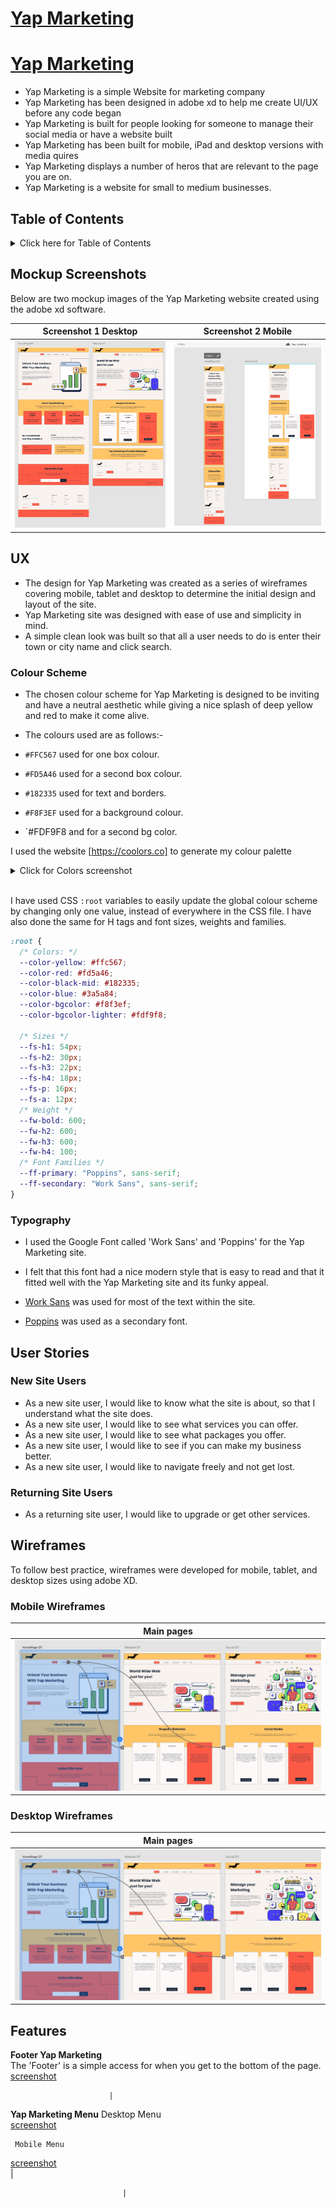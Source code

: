 # [Yap Marketing](https://github.com/mr-aust1n/milestone-project-one "Repo")

# [Yap Marketing](https://github.com/mr-aust1n/milestone-project-one "GHPages")

- Yap Marketing is a simple Website for marketing company
- Yap Marketing has been designed in adobe xd to help me create UI/UX before any code began
- Yap Marketing is built for people looking for someone to manage their social media or have a website built
- Yap Marketing has been built for mobile, iPad and desktop versions with media quires
- Yap Marketing displays a number of heros that are relevant to the page you are on.
- Yap Marketing is a website for small to medium businesses.

## Table of Contents

<details>
<summary>Click here for Table of Contents</summary>

[Mockup Screenshots](#mockup-screenshots)

[UX](#ux)

- [Colour Scheme](#colour-scheme)
- [Typography](#typography)

[User Stories](#user-stories)

- [New site Users](#new-site-users)
- [Returning Site Users](#returning-site-users)

[Wireframes](#wireframes)

- [Mobile Wireframes](#mobile-wireframes)
- [Desktop Wireframes](#desktop-wireframes)

[Features](#features)

- [Future Features](#future-features)

[Testing](#testing)

[Deployment](#deployment)

- [Local Deployment](#local-deployment)

  - [Cloning](#cloning)
  - [Forking](#forking)

- [Local vs Deployment](#local-vs-deployment)

[Credits](#credits)

- [Content and Code](#content-and-code)

- [Media](#media)

- [Acknowledgments](#acknowledgements)

</details>

## Mockup Screenshots

Below are two mockup images of the Yap Marketing website created using the adobe xd software.

|               Screenshot 1 Desktop               |                  Screenshot 2 Mobile                   |
| :----------------------------------------------: | :----------------------------------------------------: |
| ![screenshot](documentation/mockups/desktop.png) | ![screenshot](documentation/mockups/mobile-mockup.png) |

## UX

- The design for Yap Marketing was created as a series of wireframes covering mobile, tablet and desktop to determine the initial design and layout of the site.
- Yap Marketing site was designed with ease of use and simplicity in mind.
- A simple clean look was built so that all a user needs to do is enter their town or city name and click search.

### Colour Scheme

- The chosen colour scheme for Yap Marketing is designed to be inviting and have a neutral aesthetic while giving a nice splash of deep yellow and red to make it come alive.
- The colours used are as follows:-

- `#FFC567` used for one box colour.
- `#FD5A46` used for a second box colour.
- `#182335` used for text and borders.
- `#F8F3EF` used for a background colour.
- `#FDF9F8 and for a second bg color.

I used the website [https://coolors.co] to generate my colour palette

<details>
<summary>Click for Colors screenshot</summary>

![screenshot](documentation/ux/colours.png)

</details><br>

I have used CSS `:root` variables to easily update the global colour scheme by changing only one value, instead of everywhere in the CSS file. I have also done the same for H tags and font sizes, weights and families.

```css
:root {
  /* Colors: */
  --color-yellow: #ffc567;
  --color-red: #fd5a46;
  --color-black-mid: #182335;
  --color-blue: #3a5a84;
  --color-bgcolor: #f8f3ef;
  --color-bgcolor-lighter: #fdf9f8;

  /* Sizes */
  --fs-h1: 54px;
  --fs-h2: 30px;
  --fs-h3: 22px;
  --fs-h4: 18px;
  --fs-p: 16px;
  --fs-a: 12px;
  /* Weight */
  --fw-bold: 600;
  --fw-h2: 600;
  --fw-h3: 600;
  --fw-h4: 100;
  /* Font Families */
  --ff-primary: "Poppins", sans-serif;
  --ff-secondary: "Work Sans", sans-serif;
}
```

### Typography

- I used the Google Font called 'Work Sans' and 'Poppins' for the Yap Marketing site.
- I felt that this font had a nice modern style that is easy to read and that it fitted well with the Yap Marketing site and its funky appeal.

- [Work Sans](https://fonts.google.com/specimen/Work+Sans?query=work+sans) was used for most of the text within the site.

- [Poppins](https://fonts.google.com/?query=poppins) was used as a secondary font.

## User Stories

### New Site Users

- As a new site user, I would like to know what the site is about, so that I understand what the site does.
- As a new site user, I would like to see what services you can offer.
- As a new site user, I would like to see what packages you offer.
- As a new site user, I would like to see if you can make my business better.
- As a new site user, I would like to navigate freely and not get lost.

### Returning Site Users

- As a returning site user, I would like to upgrade or get other services.

## Wireframes

To follow best practice, wireframes were developed for mobile, tablet, and desktop sizes using adobe XD.

### Mobile Wireframes

|                    Main pages                     |
| :-----------------------------------------------: |
| ![screenshot](documentation/ux/dt-wireframes.png) |

### Desktop Wireframes

|                    Main pages                     |
| :-----------------------------------------------: |
| ![screenshot](documentation/ux/dt-wireframes.png) |

## Features

**Footer Yap Marketing**  
The 'Footer' is a simple access for when you get to the bottom of the page.  
[screenshot](documentation/images/footer.png)

                          |

**Yap Marketing Menu**
Desktop Menu  
[screenshot](documentation/images/dtmenu.png)

     Mobile Menu

[screenshot](documentation/images/mobileM.png)  
 |

                             |
